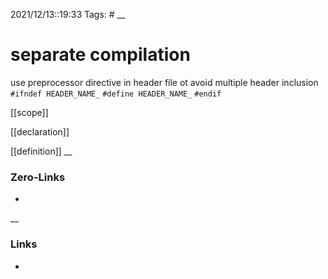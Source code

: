 
2021/12/13::19:33
Tags: #
__
# separate compilation
use preprocessor directive in header file ot avoid multiple header inclusion
`#ifndef HEADER_NAME_`
`#define HEADER_NAME_`
`#endif`

[[scope]]

[[declaration]]

[[definition]]
__
### Zero-Links
-
__
### Links
-